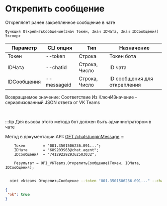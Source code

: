 ﻿---
sidebar_position: 10
---

# Открепить сообщение
 Открепляет ранее закрепленное сообщение в чате



`Функция ОткрепитьСообщение(Знач Токен, Знач IDЧата, Знач IDСообщения) Экспорт`

  | Параметр | CLI опция | Тип | Назначение |
  |-|-|-|-|
  | Токен | --token | Строка | Токен бота |
  | IDЧата | --chatid | Строка, Число | ID чата |
  | IDСообщения | --messageid | Строка, Число | ID сообщения для открепления |

  
  Возвращаемое значение:   Соответствие Из КлючИЗначение - сериализованный JSON ответа от VK Teams

<br/>

:::tip
Для вызова этого метода бот должен быть администратором в чате

 Метод в документации API: [GET /chats/unpinMessage](https://teams.vk.com/botapi/#/chats/get_chats_unpinMessage)
:::
<br/>


```bsl title="Пример кода"
    Токен        = "001.3501506236.091...";
    IDЧата       = "689203963@chat.agent";
    IDСообщения  = "7412922929362503032";

    Результат = OPI_VKTeams.ОткрепитьСообщение(Токен, IDЧата, IDСообщения);
```



```sh title="Пример команды CLI"
    
  oint vkteams ОткрепитьСообщение --token "001.3501506236.091..." --chatid "689203963@chat.agent" --messageid "7401463509940174907"

```

```json title="Результат"
{
 "ok": true
}
```
